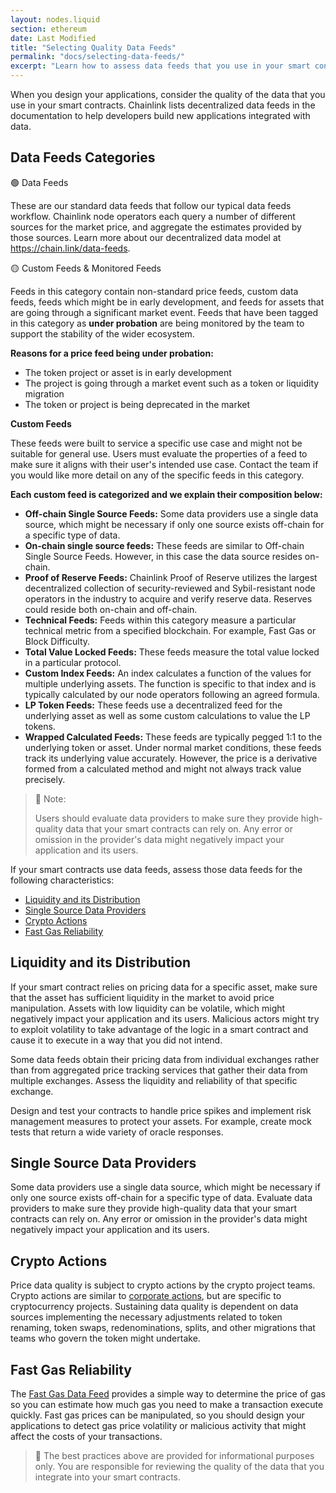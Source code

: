 ```yaml
---
layout: nodes.liquid
section: ethereum
date: Last Modified
title: "Selecting Quality Data Feeds"
permalink: "docs/selecting-data-feeds/"
excerpt: "Learn how to assess data feeds that you use in your smart contracts."
---
```


When you design your applications, consider the quality of the data that you use in your smart contracts. Chainlink lists decentralized data feeds in the documentation to help developers build new applications integrated with data.

## Data Feeds Categories

🟢 Data Feeds

These are our standard data feeds that follow our typical data feeds workflow. Chainlink node operators each query a number of different sources for the market price, and aggregate the estimates provided by those sources. Learn more about our decentralized data model at https://chain.link/data-feeds.

🟡 Custom Feeds & Monitored Feeds

Feeds in this category contain non-standard price feeds, custom data feeds, feeds which might be in early development, and feeds for assets that are going through a significant market event. Feeds that have been tagged in this category as **under probation** are being monitored by the team to support the stability of the wider ecosystem.

**Reasons for a price feed being under probation:**

- The token project or asset is in early development
- The project is going through a market event such as a token or liquidity migration
- The token or project is being deprecated in the market

**Custom Feeds**

These feeds were built to service a specific use case and might not be suitable for general use. Users must evaluate the properties of a feed to make sure it aligns with their user's intended use case. Contact the team if you would like more detail on any of the specific feeds in this category.

**Each custom feed is categorized and we explain their composition below:**

- **Off-chain Single Source Feeds:** Some data providers use a single data source, which might be necessary if only one source exists off-chain for a specific type of data.
- **On-chain single source feeds:** These feeds are similar to Off-chain Single Source Feeds. However, in this case the data source resides on-chain.
- **Proof of Reserve Feeds:** Chainlink Proof of Reserve utilizes the largest decentralized collection of security-reviewed and Sybil-resistant node operators in the industry to acquire and verify reserve data. Reserves could reside both on-chain and off-chain.
- **Technical Feeds:** Feeds within this category measure a particular technical metric from a specified blockchain. For example, Fast Gas or Block Difficulty.
- **Total Value Locked Feeds:** These feeds measure the total value locked in a particular protocol.
- **Custom Index Feeds:** An index calculates a function of the values for multiple underlying assets. The function is specific to that index and is typically calculated by our node operators following an agreed formula.
- **LP Token Feeds:** These feeds use a decentralized feed for the underlying asset as well as some custom calculations to value the LP tokens.
- **Wrapped Calculated Feeds:** These feeds are typically pegged 1:1 to the underlying token or asset. Under normal market conditions, these feeds track its underlying value accurately. However, the price is a derivative formed from a calculated method and might not always track value precisely.

> 📘 Note:
>
> Users should evaluate data providers to make sure they provide high-quality data that your smart contracts can rely on. Any error or omission in the provider's data might negatively impact your application and its users.

If your smart contracts use data feeds, assess those data feeds for the following characteristics:

- [Liquidity and its Distribution](#liquidity-and-its-distribution)
- [Single Source Data Providers](#single-source-data-providers)
- [Crypto Actions](#crypto-actions)
- [Fast Gas Reliability](#fast-gas-reliability)

## Liquidity and its Distribution

If your smart contract relies on pricing data for a specific asset, make sure that the asset has sufficient liquidity in the market to avoid price manipulation. Assets with low liquidity can be volatile, which might negatively impact your application and its users. Malicious actors might try to exploit volatility to take advantage of the logic in a smart contract and cause it to execute in a way that you did not intend.

Some data feeds obtain their pricing data from individual exchanges rather than from aggregated price tracking services that gather their data from multiple exchanges. Assess the liquidity and reliability of that specific exchange.

Design and test your contracts to handle price spikes and implement risk management measures to protect your assets. For example, create mock tests that return a wide variety of oracle responses.

## Single Source Data Providers

Some data providers use a single data source, which might be necessary if only one source exists off-chain for a specific type of data. Evaluate data providers to make sure they provide high-quality data that your smart contracts can rely on. Any error or omission in the provider's data might negatively impact your application and its users.

## Crypto Actions

Price data quality is subject to crypto actions by the crypto project teams. Crypto actions are similar to [corporate actions](https://en.wikipedia.org/wiki/Corporate_action), but are specific to cryptocurrency projects. Sustaining data quality is dependent on data sources implementing the necessary adjustments related to token  renaming, token swaps, redenominations, splits, and other migrations that teams who govern the token might undertake.

## Fast Gas Reliability

The [Fast Gas Data Feed](https://data.chain.link/ethereum/mainnet/gas/fast-gas-gwei) provides a simple way to determine the price of gas so you can estimate how much gas you need to make a transaction execute quickly. Fast gas prices can be manipulated, so you should design your applications to detect gas price volatility or malicious activity that might affect the costs of your transactions.


> 📘 The best practices above are provided for informational purposes only. You are responsible for reviewing the quality of the data that you integrate into your smart contracts.
